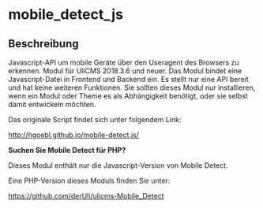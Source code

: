 # mobile_detect_js

## Beschreibung

Javascript-API um mobile Geräte über den Useragent des Browsers zu erkennen.
Modul für UliCMS 2018.3.6 und neuer.
Das Modul bindet eine Javascript-Datei in Frontend und Backend ein.
Es stellt nur eine API bereit und hat keine weiteren Funktionen.
Sie sollten dieses Modul nur installieren, 
wenn ein Modul oder Theme es als Abhängigkeit benötigt, oder sie selbst damit entwickeln möchten.

Das originale Script findet sich unter folgendem Link:

http://hgoebl.github.io/mobile-detect.js/

**Suchen Sie Mobile Detect für PHP?**

Dieses Modul enthält nur die Javascript-Version von Mobile Detect.

Eine PHP-Version dieses Moduls finden Sie unter:

https://github.com/derUli/ulicms-Mobile_Detect